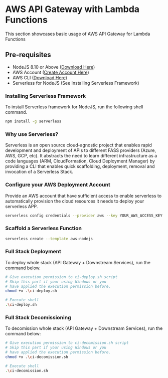 # AWS API Gateway with Lambda Functions

This section showcases basic usage of AWS API Gateway for Lambda Functions

## Pre-requisites

- NodeJS 8.10 or Above ([Download Here](https://nodejs.org/en/download/))
- AWS Account ([Create Account Here](https://portal.aws.amazon.com/billing/signup?nc2=h_ct&src=header_signup&redirect_url=https%3A%2F%2Faws.amazon.com%2Fregistration-confirmation))
- AWS CLI ([Download Here](https://docs.aws.amazon.com/cli/latest/userguide/cli-chap-install.html))
- Serverless for NodeJS (See Installing Serverless Framework)

### Installing Serverless Framework

To install Serverless framework for NodeJS, run the following shell command.

```sh
npm install -g serverless
```

### Why use Serverless?

Serverless is an open source cloud-agnostic project that enables rapid development and deployment of APIs to different FASS providers (Azure, AWS, GCP, etc). It abstracts the need to learn different infrastructure as a code languages (ARM, CloudFormation, Cloud Deployment Manager) by providing a CLI that enables quick scaffolding, deployment, removal and invocation of a Serverless Stack.

### Configure your AWS Deployment Account

Provide an AWS account that have sufficient access to enable serverless to automatically provision the cloud resources it needs to deploy your serverless APP.

```sh
serverless config credentials --provider aws --key YOUR_AWS_ACCESS_KEY --secret YOUR_AWS_SECRET_KEY
```

### Scaffold a Serverless Function

```sh
serverless create --template aws-nodejs
```

### Full Stack Deployment

To deploy whole stack (API Gateway + Downstream Services), run the command below.

```sh
# Give execution permission to ci-deploy.sh script
# Skip this part if your using Windows or you
# have applied the execution permission before.
chmod +x .\ci-deploy.sh

# Execute shell
.\ci-deploy.sh
```

### Full Stack Decomissioning

To decomission whole stack (API Gateway + Downstream Services), run the command below:

```sh
# Give execution permission to ci-decomission.sh script
# Skip this part if your using Windows or you
# have applied the execution permission before.
chmod +x .\ci-decomission.sh

# Execute shell
.\ci-decomission.sh
```
